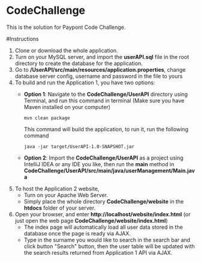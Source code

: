 # CodeChallenge
This is the solution for Paypont Code Challenge.

#Instructions
1. Clone or download the whole application.
2. Turn on your MySQL server, and import the **userAPI.sql** file in the root directory to create the database for the application.
3. Go to **/UserAPI/src/main/resources/application.properties**, change database server config, username and password in the file to yours
4. To build and run the Application 1, you have two options:
    + **Option 1**: Navigate to the **CodeChallenge/UserAPI** directory using Terminal, and run this command in terminal (Make sure you have Maven installed on your computer)

          mvn clean package
        This command will build the application, to run it, run the following command

          java -jar target/UserAPI-1.0-SNAPSHOT.jar

    + **Option 2**: Import the **CodeChallenge/UserAPI** as a project using IntelliJ IDEA or any IDE you like, then run the **main** method in **CodeChallenge/UserAPI/src/main/java/userManagement/Main.java**
5. To host the Application 2 website,
    + Turn on your Apache Web Server.
    + Simply place the whole directory **CodeChallenge/website** in the **htdocs** folder of your server.
6. Open your browser, and enter **http://localhost/website/index.html** (or just open the web page **CodeChallenge/website/index.html**)
    + The index page will automatically load all user data stored in the database once the page is ready via AJAX.
    + Type in the surname you would like to search in the search bar and click button "Search" button, then the user table will be updated with the search results returned from Application 1 API via AJAX.
